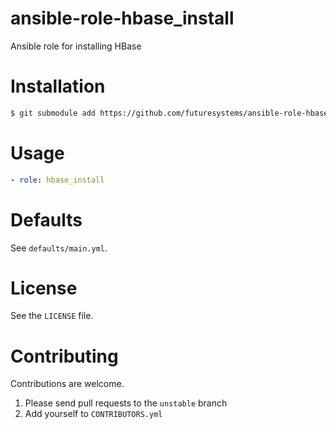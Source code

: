 # ansible-role-hbase_install
Ansible role for installing HBase

# Installation

```bash
$ git submodule add https://github.com/futuresystems/ansible-role-hbase_install.git roles/hbase_install
```

# Usage

```yaml
- role: hbase_install
```


# Defaults

See `defaults/main.yml`.


# License

See the `LICENSE` file.


# Contributing

Contributions are welcome.

1. Please send pull requests to the `unstable` branch
2. Add yourself to `CONTRIBUTORS.yml`
